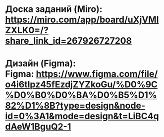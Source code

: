 # Доска заданий (Miro): https://miro.com/app/board/uXjVMlZXLK0=/?share_link_id=267926727208
# Дизайн (Figma): Figma: https://www.figma.com/file/o4i6tlpz45fEzdjZYZkoGu/%D0%9C%D0%B0%D0%BA%D0%B5%D1%82%D1%8B?type=design&node-id=0%3A1&mode=design&t=LiBC4qdAeW1BguQ2-1

